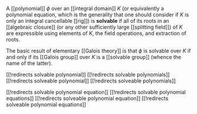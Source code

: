 
A [[polynomial]] $\phi$ over an [[integral domain]] $K$ (or equivalently a polynomial equation, which is the generality that one should consider if $K$ is only an integral cancellable [[rig]]) is __solvable__ if all of its roots in an [[algebraic closure]] (or any other sufficiently large [[splitting field]]) of $K$ are expressible using elements of $K$, the field operations, and extraction of roots.

The basic result of elementary [[Galois theory]] is that $\phi$ is solvable over $K$ if and only if its [[Galois group]] over $K$ is a [[solvable group]] (whence the name of the latter).


[[!redirects solvable polynomial]]
[[!redirects solvable polynomials]]
[[!redirects solveable polynomial]]
[[!redirects solveable polynomials]]

[[!redirects solvable polynomial equation]]
[[!redirects solvable polynomial equations]]
[[!redirects solveable polynomial equation]]
[[!redirects solveable polynomial equations]]